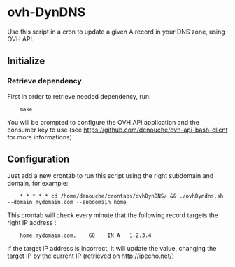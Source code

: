 ovh-DynDNS
=========

Use this script in a cron to update a given A record in your DNS zone, using OVH API.

Initialize
----------

### Retrieve dependency

First in order to retrieve needed dependency, run:
```
    make
```
You will be prompted to configure the OVH API application and the consumer key to use (see https://github.com/denouche/ovh-api-bash-client for more informations)


Configuration
-------------

Just add a new crontab to run this script using the right subdomain and domain, for example:
```
    * * * * * cd /home/denouche/crontabs/ovhDynDNS/ && ./ovhDyndns.sh --domain mydomain.com --subdomain home
```

This crontab will check every minute that the following record targets the right IP address :
```
    home.mydomain.com.    60    IN A   1.2.3.4
```

If the target IP address is incorrect, it will update the value, changing the target IP by the current IP (retrieved on http://ipecho.net/)

